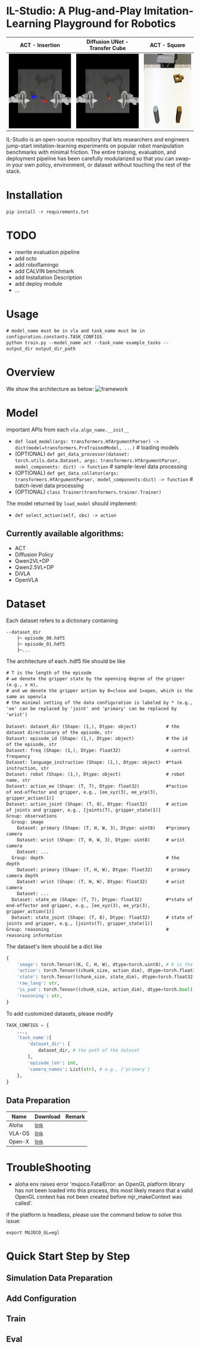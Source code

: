 # IL-Studio: A Plug-and-Play Imitation-Learning Playground for Robotics

| ACT - Insertion                              | Diffusion UNet - Transfer Cube                   | ACT - Square                                      |
|----------------------------------------------|--------------------------------------------------|---------------------------------------------------|
| <img src="assets/act_aloha_insertion.gif" height="200"> | <img src="assets/diffusion_aloha_transfer.gif" height="200"> | <img src="assets/act_robomimic_square.gif" height="200"> |

IL-Studio is an open-source repository that lets researchers and engineers jump-start imitation-learning experiments on popular robot manipulation benchmarks with minimal friction. The entire training, evaluation, and deployment pipeline has been carefully modularized so that you can swap-in your own policy, environment, or dataset without touching the rest of the stack.

# Installation
```shell
pip install -r requirements.txt
```

# TODO
- rewrite evaluation pipeline
- add octo
- add roboflamingo
- add CALVIN benchmark
- add Installation Description
- add deploy module 
- ...

# Usage
```shell
# model_name must be in vla and task_name must be in configuration.constants.TASK_CONFIGS
python train.py --model_name act --task_name example_tasks --output_dir output_dir_path 
```

# Overview
We show the architecture as below:
![framework](assets/fig_il.png)

# Model
important APIs from each `vla.algo_name.__init__`
- `def load_model(args: transformers.HfArgumentParser) -> dict(model=transformers.PreTrainedModel, ...)` # loading models
- (OPTIONAL) `def get_data_processor(dataset: torch.utils.data.Dataset, args: transformers.HfArgumentParser, model_components: dict) -> function` # sample-level data processing
- (OPTIONAL) `def get_data_collator(args: transformers.HfArgumentParser, model_components:dict) -> function` # batch-level data processing
- (OPTIONAL) `class Trainer(transformers.trainer.Trainer)`

The model returned by `load_model` should implement:
- `def select_action(self, obs) -> action`

## Currently available algorithms:
- ACT
- Diffusion Policy
- Qwen2VL+DP
- Qwen2.5VL+DP
- DiVLA
- OpenVLA

# Dataset
Each dataset refers to a dictionary containing 
```shell
--dataset_dir
    ├─ episode_00.hdf5
    ├─ episode_01.hdf5
    ├─...
```

The architecture of each .hdf5 file should be like
```shell
# T is the length of the episode
# we denote the gripper state by the openning degree of the gripper (e.g., x m),
# and we denote the gripper action by 0=close and 1=open, which is the same as openvla 
# the minimal setting of the data configuration is labeled by * (e.g., 'ee' can be replaced by 'joint' and 'primary' can be replaced by 'wrist')

Dataset: dataset_dir (Shape: (1,), Dtype: object)           # the dataset directionary of the episode, str
Dataset: episode_id (Shape: (1,), Dtype: object)            # the id of the episode, str
Dataset: freq (Shape: (1,), Dtype: float32)                 # control frequency
Dataset: language_instruction (Shape: (1,), Dtype: object)  #*task instruction, str 
Dataset: robot (Shape: (1,), Dtype: object)                 # robot name, str
Dataset: action_ee (Shape: (T, 7), Dtype: float32)          #*action of end-effector and gripper, e.g., [ee_xyz(3), ee_yrp(3), gripper_action(1)] 
Dataset: action_joint (Shape: (T, 8), Dtype: float32)       # action of joints and gripper, e.g., [joints(7), gripper_state(1)]
Group: observations
  Group: image
    Dataset: primary (Shape: (T, H, W, 3), Dtype: uint8)    #*primary camera
    Dataset: wrist (Shape: (T, H, W, 3), Dtype: uint8)      # wrist camera
    Dataset: ...
  Group: depth                                              # the depth
    Dataset: primary (Shape: (T, H, W), Dtype: float32)     # primary camera depth
    Dataset: wrist (Shape: (T, H, W), Dtype: float32)       # wrist camera 
    Dataset: ...
  Dataset: state_ee (Shape: (T, 7), Dtype: float32)         #*state of end-effector and gripper, e.g., [ee_xyz(3), ee_yrp(3), gripper_action(1)] 
  Dataset: state_joint (Shape: (T, 8), Dtype: float32)      # state of joints and gripper, e.g., [joints(7), gripper_state(1)]
Group: reasoning                                            # reasoning information 
```

The dataset's item should be a dict like 
```python
{
    'image': torch.Tensor((K, C, H, W), dtype=torch.uint8), # K is the number of images (i.e., primary, wrist, ) and C is the number of channels 
    'action': torch.Tensor((chunk_size, action_dim), dtype=torch.float32),
    'state': torch.Tensor((chunk_size, state_dim), dtype=torch.float32),
    'raw_lang': str,
    'is_pad': torch.Tensor((chunk_size, action_dim), dtype=torch.bool),
    'reasoning': str,
}
```

To add customized datasets, please modify
```python
TASK_CONFIGS = {
    ...,
    'task_name':{
        'dataset_dir': [
            dataset_dir, # the path of the dataset
        ],
        'episode_len': int,
        'camera_names': List(str), # e.g., ['primary']
    },
}
```

## Data Preparation

| Name   | Download | Remark|
|----------|-----------|-------------|
| Aloha   | [link](https://drive.google.com/drive/folders/1gPR03v05S1xiInoVJn7G7VJ9pDCnxq9O)  |   |
| VLA-OS | [link](https://huggingface.co/datasets/Linslab/VLA-OS-Dataset)  |   |
| Open-X | [link](https://github.com/google-deepmind/open_x_embodiment)  |    |


# TroubleShooting

- aloha env raises error 'mujoco.FatalError: an OpenGL platform library has not been loaded into this process, this most likely means that a valid OpenGL context has not been created before mjr_makeContext was called'. 

if the platform is headless, please use the command below to solve this issue:
```shell
export MUJOCO_GL=egl
```


# Quick Start Step by Step
## Simulation Data Preparation

## Add Configuration

## Train

## Eval